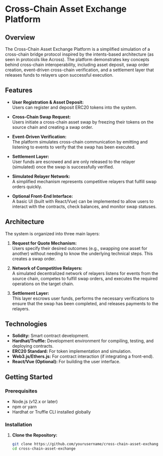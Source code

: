 # Cross-Chain Asset Exchange Platform

## Overview

The Cross-Chain Asset Exchange Platform is a simplified simulation of a cross-chain bridge protocol inspired by the intents-based architecture (as seen in protocols like Across). The platform demonstrates key concepts behind cross-chain interoperability, including asset deposit, swap order creation, event-driven cross-chain verification, and a settlement layer that releases funds to relayers upon successful execution.

## Features

- **User Registration & Asset Deposit:**  
  Users can register and deposit ERC20 tokens into the system.

- **Cross-Chain Swap Request:**  
  Users initiate a cross-chain asset swap by freezing their tokens on the source chain and creating a swap order.

- **Event-Driven Verification:**  
  The platform simulates cross-chain communication by emitting and listening to events to verify that the swap has been executed.

- **Settlement Layer:**  
  User funds are escrowed and are only released to the relayer (simulated) once the swap is successfully verified.

- **Simulated Relayer Network:**  
  A simplified mechanism represents competitive relayers that fulfill swap orders quickly.

- **Optional Front-End Interface:**  
  A basic UI (built with React/Vue) can be implemented to allow users to interact with the contracts, check balances, and monitor swap statuses.

## Architecture

The system is organized into three main layers:

1. **Request for Quote Mechanism:**  
   Users specify their desired outcomes (e.g., swapping one asset for another) without needing to know the underlying technical steps. This creates a swap order.

2. **Network of Competitive Relayers:**  
   A simulated decentralized network of relayers listens for events from the source chain, competes to fulfill swap orders, and executes the required operations on the target chain.

3. **Settlement Layer:**  
   This layer escrows user funds, performs the necessary verifications to ensure that the swap has been completed, and releases payments to the relayers.

## Technologies

- **Solidity:** Smart contract development.
- **Hardhat/Truffle:** Development environment for compiling, testing, and deploying contracts.
- **ERC20 Standard:** For token implementation and simulation.
- **Web3.js/Ethers.js:** For contract interaction (if integrating a front-end).
- **React/Vue (Optional):** For building the user interface.

## Getting Started

### Prerequisites

- Node.js (v12.x or later)
- npm or yarn
- Hardhat or Truffle CLI installed globally

### Installation

1. **Clone the Repository:**
   ```bash
   git clone https://github.com/yourusername/cross-chain-asset-exchange.git
   cd cross-chain-asset-exchange
